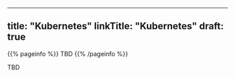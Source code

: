 
---
title: "Kubernetes"
linkTitle: "Kubernetes"
draft: true
---

{{% pageinfo %}}
TBD
{{% /pageinfo %}}

TBD


